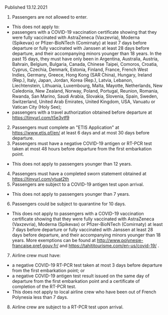 Published 13.12.2021
1. Passengers are not allowed to enter.
- This does not apply to:
- passengers with a COVID-19 vaccination certificate showing that they were fully vaccinated with AstraZeneca (Vaxzevria), Moderna (Spikevax) or Pfizer-BioNTech (Comirnaty) at least 7 days before departure or fully vaccinated with Janssen at least 28 days before departure, and their accompanying minors younger than 18 years. In the past 15 days, they must have only been in Argentina, Australia, Austria, Bahrain, Belgium, Bulgaria, Canada, Chinese Taipei, Comoros, Croatia, Cyprus, Czechia, Denmark, Estonia, Finland, France, French West Indies, Germany, Greece, Hong Kong (SAR China), Hungary, Ireland (Rep.), Italy, Japan, Jordan, Korea (Rep.), Latvia, Lebanon, Liechtenstein, Lithuania, Luxembourg, Malta, Mayotte, Netherlands, New Caledonia, New Zealand, Norway, Poland, Portugal, Reunion, Romania, Rwanda, San Marino, Saudi Arabia, Slovakia, Slovenia, Spain, Sweden, Switzerland, United Arab Emirates, United Kingdom, USA, Vanuatu or Vatican City (Holy See);
- passengers with a travel authorization obtained before departure at <a href="https://tinyurl.com/t5e3vtf9">https://tinyurl.com/t5e3vtf9</a>
2. Passengers must complete an "ETIS Application" at <a href="https://www.etis.pf/en/">https://www.etis.pf/en/</a> at least 6 days and at most 30 days before departure.
3. Passengers must have a negative COVID-19 antigen or RT-PCR test taken at most 48 hours before departure from the first embarkation point.
- This does not apply to passengers younger than 12 years.
4. Passengers must have a completed sworn statement obtained at <a href="https://tinyurl.com/ytuat2th">https://tinyurl.com/ytuat2th</a>
5. Passengers are subject to a COVID-19 antigen test upon arrival.
- This does not apply to passengers younger than 7 years.
6. Passengers could be subject to quarantine for 10 days.
- This does not apply to passengers with a COVID-19 vaccination certificate showing that they were fully vaccinated with AstraZeneca (Vaxzevria), Moderna (Spikevax) or Pfizer-BioNTech (Comirnaty) at least 7 days before departure or fully vaccinated with Janssen at least 28 days before departure, and their accompanying minors younger than 18 years. More exemptions can be found at <a href="http://www.polynesie-francaise.pref.gouv.fr/">http://www.polynesie-francaise.pref.gouv.fr/</a> and <a href="https://tahititourisme.com/en-us/covid-19/">https://tahititourisme.com/en-us/covid-19/</a> .
7. Airline crew must have:
- a negative COVID-19 RT-PCR test taken at most 3 days before departure from the first embarkation point; or
- a negative COVID-19 antigen test result issued on the same day of departure from the first embarkation point and a certificate of completion of the RT-PCR test.
- This does not apply to local airline crew who have been out of French Polynesia less than 7 days.
8. Airline crew are subject to a RT-PCR test upon arrival.